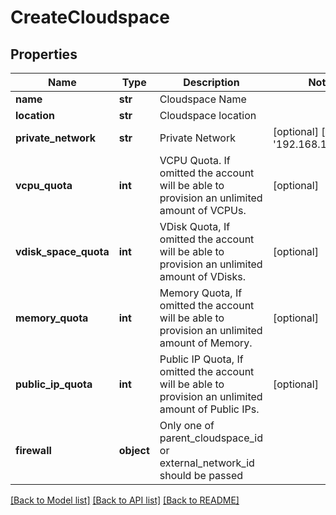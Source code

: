 # CreateCloudspace

## Properties
Name | Type | Description | Notes
------------ | ------------- | ------------- | -------------
**name** | **str** | Cloudspace Name | 
**location** | **str** | Cloudspace location | 
**private_network** | **str** | Private Network | [optional] [default to '192.168.103.0/24']
**vcpu_quota** | **int** | VCPU Quota. If omitted the account will be able to provision an unlimited amount of VCPUs. | [optional] 
**vdisk_space_quota** | **int** | VDisk Quota, If omitted the account will be able to provision an unlimited amount of VDisks. | [optional] 
**memory_quota** | **int** | Memory Quota, If omitted the account will be able to provision an unlimited amount of Memory. | [optional] 
**public_ip_quota** | **int** | Public IP Quota, If omitted the account will be able to provision an unlimited amount of Public IPs. | [optional] 
**firewall** | **object** | Only one of parent_cloudspace_id or external_network_id should be passed | 

[[Back to Model list]](../README.md#documentation-for-models) [[Back to API list]](../README.md#documentation-for-api-endpoints) [[Back to README]](../README.md)


